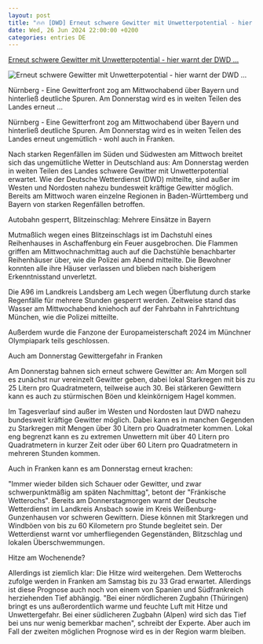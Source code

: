 ```yaml
---
layout: post
title: "🔥🔥 [DWD] Erneut schwere Gewitter mit Unwetterpotential - hier warnt der DWD ..."
date: Wed, 26 Jun 2024 22:00:00 +0200
categories: entries DE
---
```

[Erneut schwere Gewitter mit Unwetterpotential - hier warnt der DWD ...](https://www.nordbayern.de/franken/erneut-schwere-gewitter-mit-unwetterpotential-hier-warnt-der-dwd-in-franken-bereits-1.14318399)

![Erneut schwere Gewitter mit Unwetterpotential - hier warnt der DWD ...](https://images.nordbayern.de/image/contentid/policy:1.14318400:1719476739/urnnewsmldpa.com20090101240627935142493?f=2%3A1&h=630&m=FIT&w=1260&%24p%24f%24h%24m%24w=4d1e77e)

Nürnberg - Eine Gewitterfront zog am Mittwochabend über Bayern und hinterließ deutliche Spuren. Am Donnerstag wird es in weiten Teilen des Landes erneut ...

Nürnberg - Eine Gewitterfront zog am Mittwochabend über Bayern und hinterließ deutliche Spuren. Am Donnerstag wird es in weiten Teilen des Landes erneut ungemütlich - wohl auch in Franken.

Nach starken Regenfällen im Süden und Südwesten am Mittwoch breitet sich das ungemütliche Wetter in Deutschland aus: Am Donnerstag werden in weiten Teilen des Landes schwere Gewitter mit Unwetterpotential erwartet. Wie der Deutsche Wetterdienst (DWD) mitteilte, sind außer im Westen und Nordosten nahezu bundesweit kräftige Gewitter möglich. Bereits am Mittwoch waren einzelne Regionen in Baden-Württemberg und Bayern von starken Regenfällen betroffen.

Autobahn gesperrt, Blitzeinschlag: Mehrere Einsätze in Bayern

Mutmaßlich wegen eines Blitzeinschlags ist im Dachstuhl eines Reihenhauses in Aschaffenburg ein Feuer ausgebrochen. Die Flammen griffen am Mittwochnachmittag auch auf die Dachstühle benachbarter Reihenhäuser über, wie die Polizei am Abend mitteilte. Die Bewohner konnten alle ihre Häuser verlassen und blieben nach bisherigem Erkenntnisstand unverletzt.

Die A96 im Landkreis Landsberg am Lech wegen Überflutung durch starke Regenfälle für mehrere Stunden gesperrt werden. Zeitweise stand das Wasser am Mittwochabend kniehoch auf der Fahrbahn in Fahrtrichtung München, wie die Polizei mitteilte.

Außerdem wurde die Fanzone der Europameisterschaft 2024 im Münchner Olympiapark teils geschlossen.

Auch am Donnerstag Gewittergefahr in Franken

Am Donnerstag bahnen sich erneut schwere Gewitter an: Am Morgen soll es zunächst nur vereinzelt Gewitter geben, dabei lokal Starkregen mit bis zu 25 Litern pro Quadratmetern, teilweise auch 30. Bei stärkeren Gewittern kann es auch zu stürmischen Böen und kleinkörnigem Hagel kommen.

Im Tagesverlauf sind außer im Westen und Nordosten laut DWD nahezu bundesweit kräftige Gewitter möglich. Dabei kann es in manchen Gegenden zu Starkregen mit Mengen über 30 Litern pro Quadratmeter kommen. Lokal eng begrenzt kann es zu extremen Unwettern mit über 40 Litern pro Quadratmetern in kurzer Zeit oder über 60 Litern pro Quadratmetern in mehreren Stunden kommen.

Auch in Franken kann es am Donnerstag erneut krachen:

"Immer wieder bilden sich Schauer oder Gewitter, und zwar schwerpunktmäßig am späten Nachmittag", betont der "Fränkische Wetterochs". Bereits am Donnerstagmorgen warnt der Deutsche Wetterdienst im Landkreis Ansbach sowie im Kreis Weißenburg-Gunzenhausen vor schweren Gewittern. Diese können mit Starkregen und Windböen von bis zu 60 Kilometern pro Stunde begleitet sein. Der Wetterdienst warnt vor umherfliegenden Gegenständen, Blitzschlag und lokalen Überschwemmungen.

Hitze am Wochenende?

Allerdings ist ziemlich klar: Die Hitze wird weitergehen. Dem Wetterochs zufolge werden in Franken am Samstag bis zu 33 Grad erwartet. Allerdings ist diese Prognose auch noch von einem von Spanien und Südfrankreich herziehenden Tief abhängig. "Bei einer nördlicheren Zugbahn (Thüringen) bringt es uns außerordentlich warme und feuchte Luft mit Hitze und Unwettergefahr. Bei einer südlicheren Zugbahn (Alpen) wird sich das Tief bei uns nur wenig bemerkbar machen", schreibt der Experte. Aber auch im Fall der zweiten möglichen Prognose wird es in der Region warm bleiben.

